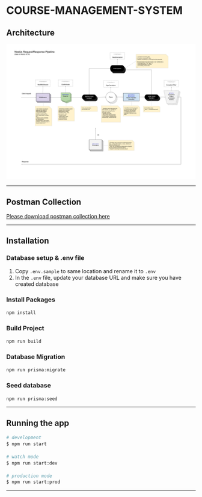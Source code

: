 # COURSE-MANAGEMENT-SYSTEM

## Architecture

![Nestjs Architecture](docs/nestjs-architecture.png)

---

## Postman Collection

[Please download postman collection here](docs/postman-collection/cms.postman_collection_24_nov_2022.json)

---

## Installation

### Database setup & .env file

1. Copy `.env.sample` to same location and rename it to `.env`
2. In the `.env` file, update your database URL and make sure you have created database

### Install Packages

```bash
npm install
```

### Build Project

```bash
npm run build
```

### Database Migration

```bash
npm run prisma:migrate
```

### Seed database

```bash
npm run prisma:seed
```

---

## Running the app

```bash
# development
$ npm run start

# watch mode
$ npm run start:dev

# production mode
$ npm run start:prod
```

---
